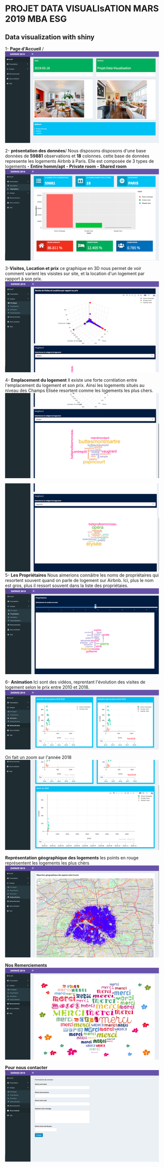# PROJET DATA VISUALIsATION MARS 2019 MBA ESG
## Data visualization with shiny
1- **Page d'Accueil** /
![alt text](accueil1.png)

2- **présentation des données**/
Nous disposons disposons d'une base données de **59881** observations et **18** colonnes. cette base de données represente les logements Airbnb à Paris.
Elle est composée de 3 types de logements
**- Entire homm/apt**
**- Private room**
**- Shared room**
![alt text](presentation2.png)

3-**Visites, Location et prix**
ce graphique en 3D nous permet de voir comment varient les visistes sur site, et la location d'un logement par rapport à son prix.
![alt text](prix3.png)

4- **Emplacement du logement**
Il existe une forte corrélation entre l'emplacement du logement et son prix. 
Ainsi les logements situés au niveau des Champs Elisée resortent comme les logements les plus chers. 
![alt text](prix4.png)

![alt text](prix55.png)
5- **Les Propriétaires**
Nous aimerions connâitre les noms de propriétaires qui resortent souvent quand on parle de logement sur Airbnb.
Ici, plus le nom est gros, plus il ressort souvent dans la liste des propriétaies.
![alt text](proprio6.png)

6- **Animation**
Ici sont des vidéos, reprentant l'évolution des visites de logement selon le prix entre 2010 et 2018.
![alt text](anim7.png)
 
 On fait un zoom sur l'année 2018
![alt text](anim8.png)

 **Représentation géographique des logements**
 les points en rouge représentent les logements les plus chèrs 
![alt text](geo9.png)

**Nos Remerciements**
![alt text](merci10.png)

**Pour nous contacter**
![alt text](contact11.png)

